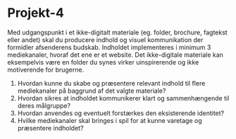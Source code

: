 # Projekt-4
Med udgangspunkt i et ikke-digitalt materiale (eg. folder, brochure, fagtekst eller andet)
skal du producere indhold og visuel kommunikation der formidler afsenderens budskab.
Indholdet implementeres i minimum 3 mediekanaler, hvoraf det ene er et website. Det
ikke-digitale materiale kan eksempelvis være en folder du synes virker uinspirerende og
ikke motiverende for brugerne.
1. Hvordan kunne du skabe og præsentere relevant indhold til flere mediekanaler
på baggrund af det valgte materiale?
2. Hvordan sikres at indholdet kommunikerer klart og sammenhængende til deres
målgruppe?
3. Hvordan anvendes og eventuelt forstærkes den eksisterende identitet?
4. Hvilke mediekanaler skal bringes i spil for at kunne varetage og præsentere
indholdet?
